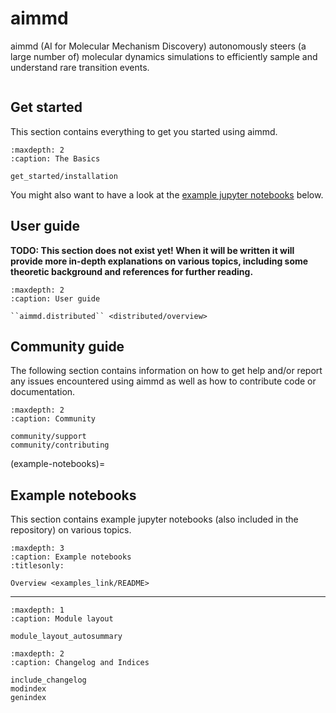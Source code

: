 # aimmd

aimmd (AI for Molecular Mechanism Discovery) autonomously steers (a large number of) molecular dynamics simulations to efficiently sample and understand rare transition events.

```{include} ../../CITATIONS.md
```

## Get started

This section contains everything to get you started using aimmd.

```{toctree}
:maxdepth: 2
:caption: The Basics

get_started/installation
```

You might also want to have a look at the [example jupyter notebooks](example-notebooks) below.

## User guide

**TODO: This section does not exist yet! When it will be written it will provide more in-depth explanations on various topics, including some theoretic background and references for further reading.**

```{toctree}
:maxdepth: 2
:caption: User guide

``aimmd.distributed`` <distributed/overview>
```

## Community guide

The following section contains information on how to get help and/or report any issues encountered using aimmd as well as how to contribute code or documentation.

```{toctree}
:maxdepth: 2
:caption: Community

community/support
community/contributing
```

(example-notebooks)=
## Example notebooks

This section contains example jupyter notebooks (also included in the repository) on various topics.

```{toctree}
:maxdepth: 3
:caption: Example notebooks
:titlesonly:

Overview <examples_link/README>
```

----------------

```{toctree}
:maxdepth: 1
:caption: Module layout

module_layout_autosummary
```

```{toctree}
:maxdepth: 2
:caption: Changelog and Indices

include_changelog
modindex
genindex
```
